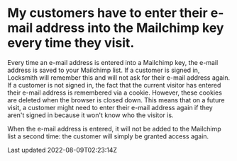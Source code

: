 # My customers have to enter their e-mail address into the Mailchimp key every time they visit.

Every time an e-mail address is entered into a Mailchimp key, the e-mail address is saved to your Mailchimp list. If a customer is signed in, Locksmith will remember this and will not ask for their e-mail address again. If a customer is not signed in, the fact that the current visitor has entered their e-mail address is remembered via a cookie. However, these cookies are deleted when the browser is closed down. This means that on a future visit, a customer might need to enter their e-mail address again if they aren't signed in because it won't know who the visitor is.

When the e-mail address is entered, it will not be added to the Mailchimp list a second time: the customer will simply be granted access again.

Last updated 2022-08-09T02:23:14Z